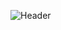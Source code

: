 ![Header](https://user-images.githubusercontent.com/53112883/165172473-205b9ded-8d72-4749-9a90-427492bc71e8.png)


<!--
I'm currently working on an autonomous UAV project for TUBITAK UAVTURKEY 2020 competition.  





### Hi there 👋
**bilalkabas/bilalkabas** is a ✨ _special_ ✨ repository because its `README.md` (this file) appears on your GitHub profile.
Here are some ideas to get you started:
- 🔭 I’m currently working on ...
- 🌱 I’m currently learning ...
- 👯 I’m looking to collaborate on ...
- 🤔 I’m looking for help with ...
- 💬 Ask me about ...
- 📫 How to reach me: ...
- 😄 Pronouns: ...
- ⚡ Fun fact: ...
-->
